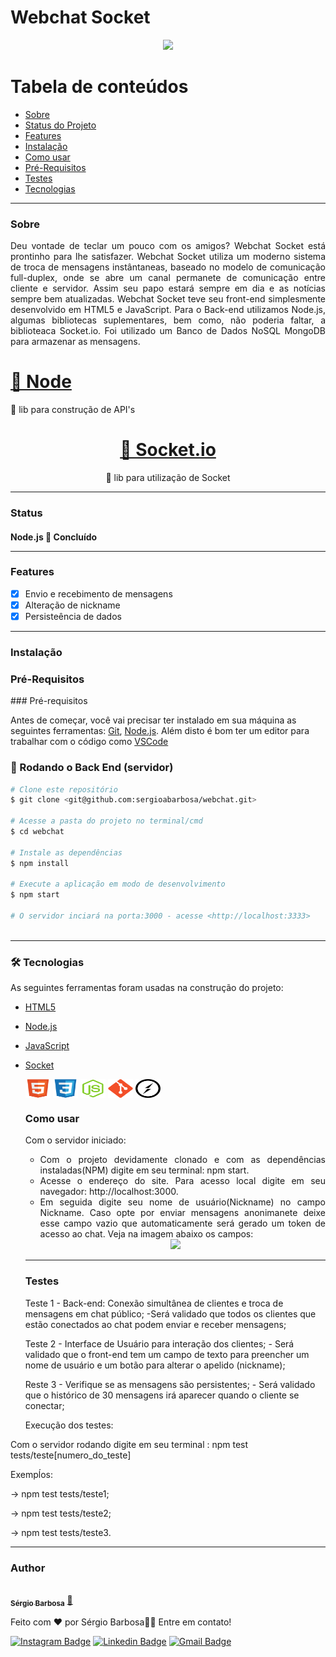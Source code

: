 # Webchat Socket

<div align="center"><img src="https://user-images.githubusercontent.com/36240511/152342775-e063edb8-b0bb-4b79-986d-981e3e704135.png" width="100"></div>

Tabela de conteúdos
=================
   * [Sobre](#Sobre)
   * [Status do Projeto](#Status)
   * [Features](#Features)
   * [Instalação](#instalação)
   * [Como usar](#como-usar)
   * [Pré-Requisitos](#pre-requisitos)
   * [Testes](#testes)
   * [Tecnologias](#tecnologias)
   
   <hr>
   
   <h3>Sobre</h3>
   
   <div align="justify"><p text-align: justify>Deu vontade de teclar um pouco com os amigos? Webchat Socket está prontinho para lhe satisfazer. Webchat Socket utiliza um moderno sistema de troca de mensagens instântaneas, baseado no modelo de comunicação full-duplex, onde se abre um canal permanete de comunicação entre cliente e servidor. Assim seu papo estará sempre em dia e as notícias sempre bem atualizadas.
      Webchat Socket teve seu front-end simplesmente desenvolvido em HTML5 e JavaScript. Para o Back-end utilizamos Node.js, algumas bibliotecas suplementares, bem como, não poderia faltar, a biblioteaca Socket.io. Foi utilizado um Banco de Dados NoSQL MongoDB para armazenar as mensagens.
<h1 align="left">
    <a href="https://nodejs.org/">🔗 Node</a>
</h1>
<p align="left">🚀 lib para construção de API's</p>

<h1 align="center">
    <a href="https://socket.io/">🔗 Socket.io</a>
</h1>
<p align="center">🚀 lib para utilização de Socket</p>
</div>

<hr>
<h3>Status</h3>

<h4 align="left"> 
  Node.js 🚀 Concluído
  
  <hr>
  
  ### Features

- [x] Envio e recebimento de mensagens
- [x] Alteração de nickname
- [x] Persisteência de dados
  
</h4>

<hr>

<h3>Instalação</h3>

<h3>Pré-Requisitos</h3>
### Pré-requisitos

Antes de começar, você vai precisar ter instalado em sua máquina as seguintes ferramentas:
[Git](https://git-scm.com), [Node.js](https://nodejs.org/en/). 
Além disto é bom ter um editor para trabalhar com o código como [VSCode](https://code.visualstudio.com/)

<div>

### 🎲 Rodando o Back End (servidor)

```bash
# Clone este repositório
$ git clone <git@github.com:sergioabarbosa/webchat.git>

# Acesse a pasta do projeto no terminal/cmd
$ cd webchat

# Instale as dependências
$ npm install

# Execute a aplicação em modo de desenvolvimento
$ npm start

# O servidor inciará na porta:3000 - acesse <http://localhost:3333>
  
```
  <hr>
  
  ### 🛠 Tecnologias

As seguintes ferramentas foram usadas na construção do projeto:

- [HTML5](https://www.w3.org/)
- [Node.js](https://nodejs.org/en/)
- [JavaScript](https://developer.mozilla.org/pt-BR/docs/Web/JavaScript/)
- [Socket](https://reactnative.dev/)
  
    <div>
  <img align="center" alt="Sérgio-HTML" height="30" width="40" src="https://raw.githubusercontent.com/devicons/devicon/master/icons/html5/html5-original.svg">
  <img align="center" alt="Sérgio-CSS" height="30" width="40" src="https://raw.githubusercontent.com/devicons/devicon/master/icons/css3/css3-original.svg">
  <img align="center" alt="Sérgio-Node" height="30" width="40" src="https://raw.githubusercontent.com/devicons/devicon/master/icons/nodejs/nodejs-original.svg">
  <img align="center" alt="Sérgio-git" height="30" width="40" src="https://raw.githubusercontent.com/devicons/devicon/master/icons/git/git-original.svg">
  <img align="center" alt="Sérgio-socketio" height="30" width="40" src="https://raw.githubusercontent.com/devicons/devicon/master/icons/socketio/socketio-original.svg">
   </div>
  
  <div align="justify">
  <h3>Como usar</h3>
  Com o servidor iniciado:
  
  - Com o projeto devidamente clonado e com as dependências instaladas(NPM) digite em seu terminal: npm start.
  - Acesse o endereço do site. Para acesso local digite em seu navegador: http://localhost:3000.
  - Em seguida digite seu nome de usuário(Nickname) no campo Nickname. Caso opte por enviar mensagens anonimanete deixe esse campo vazio que automaticamente será     gerado um token de acesso ao chat. Veja na imagem abaixo os campos:
    
  <div align="center"><img src="https://user-images.githubusercontent.com/36240511/152368828-5b344049-7ef5-4b95-9123-6f9d86226557.png" width="750"></div>
  </div>
  
  <hr>
  
  <h3>Testes</h3>
  Teste 1 - Back-end: Conexão simultânea de clientes e troca de mensagens em chat público;
            -Será validado que todos os clientes que estão conectados ao chat podem enviar e receber mensagens;
  
  Teste 2 - Interface de Usuário para interação dos clientes;
            - Será validado que o front-end tem um campo de texto para preencher um nome de usuário e um botão para alterar o apelido (nickname);
  
  Reste 3 - Verifique se as mensagens são persistentes;
            - Será validado que o histórico de 30 mensagens irá aparecer quando o cliente se conectar;
  
  Execução dos testes:
  
 <p>Com o servidor rodando digite em seu terminal : npm test tests/teste[numero_do_teste]</p>
  <p>Exempĺos:</p>
   <p>-> npm test tests/teste1;</p>
   <p>-> npm test tests/teste2;</p>
   <p>-> npm test tests/teste3.</p>
  
 <hr>
  
<h3>Author</h3>
  
<a href="https://blog.rocketseat.com.br/author/thiago/">
 <img style="border-radius: 50%;" src="https://avatars.githubusercontent.com/u/36240511?v=4" width="100px;" alt=""/>
 <br />
 <sub><b>Sérgio Barbosa</b></sub></a> <a href="" title="Rocketseat">🚀</a>


  Feito com ❤️ por Sérgio Barbosa👋🏽 Entre em contato!

  [![Instagram Badge](https://img.shields.io/badge/-@sergiobarbo-1ca0f1?style=flat-square&labelColor=1ca0f1&logo=twitter&logoColor=white&link=https://twitter.com/Sergio20barbosa)](https://twitter.com/@Sergio20barbosa) [![Linkedin Badge](https://img.shields.io/badge/-Sergio-blue?style=flat-square&logo=Linkedin&logoColor=white&link=https://www.linkedin.com/in/sergio-alves-barbosa)](https://www.linkedin.com/in/sergio-alves-barbosa/) 
  [![Gmail Badge](https://img.shields.io/badge/-sergio.alvesbarbosa@gmail.com-c14438?style=flat-square&logo=Gmail&logoColor=white&link=mailto:sergio.alvesbarbosa@gmail.com)](mailto:sergio.alvesbarbosa@gmail.com)
            
  
  

 
  
  



